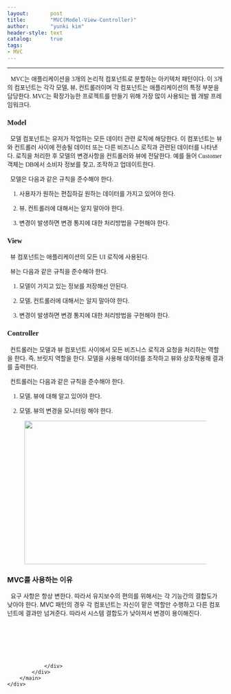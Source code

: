 ```yaml
---
layout:       post
title:        "MVC(Model-View-Controller)"
author:       "yunki kim"
header-style: text
catalog:      true
tags: 
- MVC
---
```


<head></head>
<body id="tt-body-page" class="">
<div id="wrap" class="wrap-right">
    <div id="container">
        <main class="main ">
            <div class="area-main">
                <div class="area-view">
                    <div class="article-header"></div>
                    <hr>
                    <div class="article-view">
                        <div class="contents_style">
                            <p data-ke-size="size16">&nbsp;&nbsp;<span style="font-family: 'Nanum Gothic';">MVC는 애플리케이션을 3개의 논리적 컴포넌트로 분할하는 아키텍처 패턴이다. 이 3개의 컴포넌트는 각각 모델, 뷰, 컨트롤러이며 각 컴포넌트는 애플리케이션의 특정 부분을 담당한다. MVC는 확장가능한 프로젝트를 만들기 위해 가장 많이 사용되는 웹 개발 프레임워크다.</span></p>
<h3 data-ke-size="size23"><b><span style="font-family: 'Nanum Gothic';">Model</span></b></h3>
<p data-ke-size="size16"><b><span style="font-family: 'Nanum Gothic';">&nbsp; </span></b><span style="font-family: 'Nanum Gothic';">모델 컴포넌트는 유저가 작업하는 모든 데이터 관련 로직에 해당한다. 이 컴포넌트는 뷰와 컨트롤러 사이에 전송될 데이터 또는 다른 비즈니스 로직과 관련된 데이터를 나타낸다. 로직을 처리한 후 모델의 변경사항을 컨트롤러와 뷰에 전달한다. 예를 들어 Customer 객체는 DB에서 소비자 정보를 찾고, 조작하고 업데이트한다.</span></p>
<p data-ke-size="size16"><span style="font-family: 'Nanum Gothic';">&nbsp; 모델은 다음과 같은 규칙을 준수해야 한다.</span></p>
<p data-ke-size="size16"><span style="font-family: 'Nanum Gothic';">&nbsp; &nbsp; 1. 사용자가 원하는 편집하길 원하는 데이터를 가지고 있어야 한다.</span></p>
<p data-ke-size="size16"><span style="font-family: 'Nanum Gothic';">&nbsp; &nbsp; 2. 뷰, 컨트롤러에 대해서는 알지 말아야 한다.</span></p>
<p data-ke-size="size16"><span style="font-family: 'Nanum Gothic';">&nbsp; &nbsp; 3. 변경이 발생하면 변경 통지에 대한 처리방법을 구현해야 한다.</span><span style="font-family: 'Nanum Gothic';"></span></p>
<h3 data-ke-size="size23"><span style="font-family: 'Nanum Gothic';"><b>View</b></span></h3>
<p data-ke-size="size16"><span style="font-family: 'Nanum Gothic';">&nbsp; 뷰 컴포넌트는 애플리케이션의 모든 UI 로직에 사용된다.</span></p>
<p data-ke-size="size16"><span style="font-family: 'Nanum Gothic';">&nbsp; 뷰는 다음과 같은 규칙을 준수해야 한다.</span></p>
<p data-ke-size="size16"><span style="font-family: 'Nanum Gothic';">&nbsp; &nbsp; 1. 모델이 가지고 있는 정보를 저장해선 안된다.</span></p>
<p data-ke-size="size16"><span style="font-family: 'Nanum Gothic';">&nbsp; &nbsp; 2. 모델, 컨트롤러에 대해서는 알지 말아야 한다.</span></p>
<p data-ke-size="size16"><span style="font-family: 'Nanum Gothic';">&nbsp; &nbsp; 3. 변경이 발생하면 변경 통지에 대한 처리방법을 구현해야 한다.</span><span style="font-family: 'Nanum Gothic';"></span></p>
<h3 data-ke-size="size23"><span style="font-family: 'Nanum Gothic';"><b>Controller</b></span></h3>
<p data-ke-size="size16"><span style="font-family: 'Nanum Gothic';">&nbsp; 컨트롤러는 모델과 뷰 컴포넌트 사이에서 모든 비즈니스 로직과 요청을 처리하는 역할을 한다. 즉, 브릿지 역할을 한다. 모델을 사용해 데이터를 조작하고 뷰와 상호작용해 결과를 출력한다.</span></p>
<p data-ke-size="size16"><span style="font-family: 'Nanum Gothic';">&nbsp; 컨트롤러는 다음과 같은 규칙을 준수해야 한다.</span></p>
<p data-ke-size="size16"><span style="font-family: 'Nanum Gothic';">&nbsp; &nbsp; 1. 모델, 뷰에 대해 알고 있어야 한다.</span></p>
<p data-ke-size="size16"><span style="font-family: 'Nanum Gothic';">&nbsp; &nbsp; 2. 모델, 뷰의 변경을 모니터링 해야 한다.</span></p>
<p></p><figure class="imageblock alignCenter" width="533" height="334">
    <span data-lightbox="lightbox">
        <img src="/img/TVZDKE1vZGVsLVZpZXctQ29udHJvbGxlcik=/img.png" width="533" height="334">
    </span>
    <figcaption></figcaption>
</figure><p></p>
<h3 data-ke-size="size23"><b>MVC를 사용하는 이유</b></h3>
<p data-ke-size="size16">&nbsp; 요구 사항은 항상 변한다. 따라서 유지보수의 편의를 위해서는 각 기능간의 결합도가 낮아야 한다. MVC 패턴의 경우 각 컴포넌트는 자신이 맡은 역할만 수행하고 다른 컴포넌트에 결과만 넘겨준다. 따라서 시스템 결합도가 낮아져서 변경이 용이해진다.</p>
<p data-ke-size="size16">&nbsp;</p>
<p data-ke-size="size16">&nbsp;</p>
                        </div>
                        <br>
                        <div class="tags"></div>
                    </div>
                    
                </div>
            </div>
        </main>
    </div>
</div>


</body>